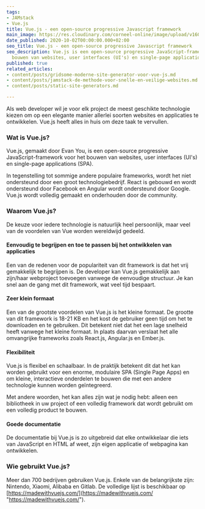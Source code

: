 ```yaml
---
tags:
- JAMstack
- Vue.js
title: Vue.js - een open-source progressive Javascript framework
main_image: https://res.cloudinary.com/corneel-online/image/upload/v1603362046/corneelonline/vuejs_xlk2d2.jpg
date_published: 2020-10-02T00:00:00.000+02:00
seo_title: Vue.js - een open-source progressive Javascript framework
seo_description: Vue.js is een open-source progressive JavaScript-framework voor het
  bouwen van websites, user interfaces (UI's) en single-page applications (SPA).
published: true
related_articles:
- content/posts/gridsome-moderne-site-generator-voor-vue-js.md
- content/posts/jamstack-de-methode-voor-snelle-en-veilige-websites.md
- content/posts/static-site-generators.md

---
```

Als web developer wil je voor elk project de meest geschikte technologie kiezen om op een elegante manier allerlei soorten websites en applicaties te ontwikkelen. Vue.js heeft alles in huis om deze taak te vervullen.

### Wat is Vue.js?

Vue.js, gemaakt door Evan You, is een open-source progressive JavaScript-framework voor het bouwen van websites, user interfaces (UI's) en single-page applications (SPA).

In tegenstelling tot sommige andere populaire frameworks, wordt het niet ondersteund door een groot technologiebedrijf. React is gebouwd en wordt ondersteund door Facebook en Angular wordt ondersteund door Google. Vue.js wordt volledig gemaakt en onderhouden door de community.

### Waarom Vue.js?

De keuze voor iedere technologie is natuurlijk heel persoonlijk, maar veel van de voordelen van Vue worden wereldwijd gedeeld.

#### Eenvoudig te begrijpen en toe te passen bij het ontwikkelen van applicaties

Een van de redenen voor de populariteit van dit framework is dat het vrij gemakkelijk te begrijpen is. De developer kan Vue.js gemakkelijk aan zijn/haar webproject toevoegen vanwege de eenvoudige structuur. Je kan snel aan de gang met dit framework, wat veel tijd bespaart.

#### Zeer klein formaat

Een van de grootste voordelen van Vue.js is het kleine formaat. De grootte van dit framework is 18-21 KB en het kost de gebruiker geen tijd om het te downloaden en te gebruiken. Dit betekent niet dat het een lage snelheid heeft vanwege het kleine formaat. In plaats daarvan verslaat het alle omvangrijke frameworks zoals React.js, Angular.js en Ember.js.

#### Flexibiliteit

Vue.js is flexibel en schaalbaar. In de praktijk betekent dit dat het kan worden gebruikt voor een enorme, modulaire SPA (Single Page Apps) en om kleine, interactieve onderdelen te bouwen die met een andere technologie kunnen worden geïntegreerd.

Met andere woorden, het kan alles zijn wat je nodig hebt: alleen een bibliotheek in uw project of een volledig framework dat wordt gebruikt om een volledig product te bouwen.

#### Goede documentatie

De documentatie bij Vue.js is zo uitgebreid dat elke ontwikkelaar die iets van JavaScript en HTML af weet, zijn eigen applicatie of webpagina kan ontwikkelen.

### Wie gebruikt Vue.js?

Meer dan 700 bedrijven gebruiken Vue.js. Enkele van de belangrijkste zijn: Nintendo, Xiaomi, Alibaba en Gitlab. De volledige lijst is beschikbaar op [https://madewithvuejs.com/](https://madewithvuejs.com/ "https://madewithvuejs.com/").